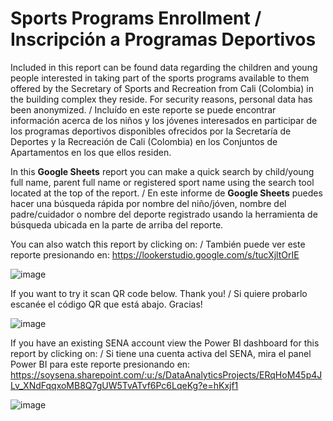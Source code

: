 # Sports Programs Enrollment / Inscripción a Programas Deportivos

Included in this report can be found data regarding the children and young people interested in taking part of the sports programs available to them offered by the Secretary of Sports and Recreation from Cali (Colombia) in the building complex they reside. For security reasons, personal data has been anonymized. / Incluído en este reporte se puede encontrar información acerca de los niños y los jóvenes interesados en participar de los programas deportivos disponibles ofrecidos por la Secretaría de Deportes y la Recreación de Cali (Colombia) en los Conjuntos de Apartamentos en los que ellos residen.

In this **Google Sheets** report you can make a quick search by child/young full name, parent full name or registered sport name using the search tool located at the top of the report. / En este informe de **Google Sheets** puedes hacer una búsqueda rápida por nombre del niño/jóven, nombre del padre/cuidador o nombre del deporte registrado usando la herramienta de búsqueda ubicada en la parte de arriba del reporte.

You can also watch this report by clicking on: / También puede ver este reporte presionando en: https://lookerstudio.google.com/s/tucXjltOrIE

![image](https://github.com/user-attachments/assets/22a9e280-f3c6-45e3-8ef0-b7f07457ce80)

If you want to try it scan QR code below. Thank you! / Si quiere probarlo escanée el código QR que está abajo. Gracias!

![image](https://github.com/user-attachments/assets/6153d9e6-4c45-4170-a7aa-a3bad2f4ffbf)

If you have an existing SENA account view the Power BI dashboard for this report by clicking on: / Si tiene una cuenta activa del SENA, mira el panel Power BI para este reporte presionando en: https://soysena.sharepoint.com/:u:/s/DataAnalyticsProjects/ERqHoM45p4JLv_XNdFqqxoMB8Q7gUW5TvATvf6Pc6LqeKg?e=hKxjf1

![image](https://github.com/user-attachments/assets/2f60aadb-b702-464b-979a-087b79bd812a)

